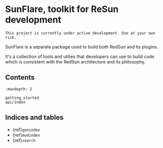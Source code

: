 # SunFlare, toolkit for ReSun development

```{warning}
This project is currently under active development. Use at your own risk.
```

SunFlare is a separate package used to build both RedSun and its plugins.

It's a collection of tools and utilies that developers can use to build code which is consistent with the RedSun architecture
and its philosophy.

## Contents

```{toctree}
:maxdepth: 2

getting_started
api/index
```

## Indices and tables

- {ref}`genindex`
- {ref}`modindex`
- {ref}`search`
